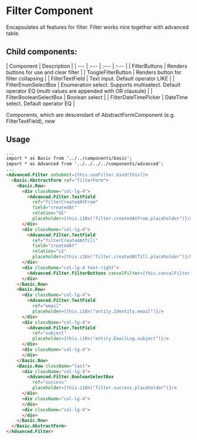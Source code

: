 # Filter Component

Encapsulates all features for filter. Filter works nice together with advanced table.

## Child components:

| Component | Description |
| --- | :--- | :--- | :--- |
| FilterButtons | Renders buttons for use and clear filter |
| ToogleFilterButton | Renders button for filter collapsing |
| FilterTextField | Text input. Default operator LIKE |
| FilterEnumSelectBox | Enumeration select. Supports multiselect. Default operator EQ (multi values are appended with OR clausule) |
| FilterBooleanSelectBox | Boolean select |
| FilterDateTimePicker | DateTime select. Default operator EQ |

Components, which are descendant of AbstractFormComponent (e.g. FilterTextField),
new

## Usage
```html
...
import * as Basic from '../../components/basic';
import * as Advanced from '../../../../components/advanced';
...
<Advanced.Filter onSubmit={this.useFilter.bind(this)}>
  <Basic.AbstractForm ref="filterForm">
    <Basic.Row>
      <div className="col-lg-4">
        <Advanced.Filter.TextField
          ref="filterCreatedAtFrom"
          field="createdAt"
          relation="GE"
          placeholder={this.i18n('filter.createdAtFrom.placeholder')}/>
      </div>
      <div className="col-lg-4">
        <Advanced.Filter.TextField
          ref="filterCreatedAtTill"
          field="createdAt"
          relation="LE"
          placeholder={this.i18n('filter.createdAtTill.placeholder')}/>
      </div>
      <div className="col-lg-4 text-right">
        <Advanced.Filter.FilterButtons cancelFilter={this.cancelFilter.bind(this)}/>
      </div>
    </Basic.Row>
    <Basic.Row>
      <div className="col-lg-4">
        <Advanced.Filter.TextField
          ref="email"
          placeholder={this.i18n('entity.Identity.email')}/>
      </div>
      <div className="col-lg-4">
        <Advanced.Filter.TextField
          ref="subject"
          placeholder={this.i18n('entity.EmailLog.subject')}/>
      </div>
      <div className="col-lg-4">
      </div>
    </Basic.Row>
    <Basic.Row className="last">
      <div className="col-lg-4">
        <Advanced.Filter.BooleanSelectBox
          ref="success"
          placeholder={this.i18n('filter.success.placeholder')}/>
      </div>
      <div className="col-lg-4">
      </div>
      <div className="col-lg-4">
      </div>
    </Basic.Row>
  </Basic.AbstractForm>
</Advanced.Filter>
```
